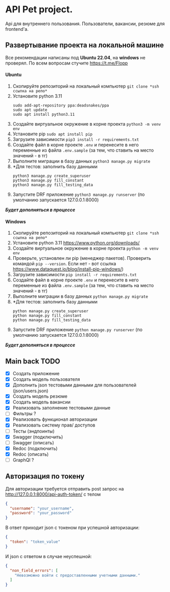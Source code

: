 # API Pet project.
Api для внутреннего пользования. Пользователи, вакансии, резюме для frontend'a. 

## Развертывание проекта на локальной машине
Все рекомендации написаны под **Ubuntu 22.04**, на **windows** не проверял.
По всем вопросам стучите https://t.me/Flopp

#### **Ubuntu**
1) Скопируйте репозиторий на локальный компьютер ```git clone *ssh ссылка на репо*```
2) Установите python 3.11 
    ``` 
    sudo add-apt-repository ppa:deadsnakes/ppa
    sudo apt update
    sudo apt install python3.11
    ```
3) Создайте виртуальное окружение в корне проекта ```python3 -m venv env``` 
4) Установите pip ```sudo apt install pip```
5) Загрузите зависимости ```pip3 install -r requirements.txt```
6) Создайте файл в корне проекте ```.env``` и перенесите в него переменные из файла ```.env.sample``` (за тем, что ставить на место значений - в тг)
7) Выполните миграции в базу данных ```python3 manage.py migrate```
8) *Для тестов: заполнить базу данными 
   ```
   python3 manage.py create_superuser
   python3 manage.py fill_constant
   python3 manage.py fill_testing_data
   ```
9) Запустите DRF приложение ```python3 manage.py runserver``` (по умолчанию запускается 127.0.0.1:8000)


***Будет дополняться в процессе***

#### **Windows**
1) Скопируйте репозиторий на локальный компьютер ```git clone *ssh ссылка на репо*```
2) Установите python 3.11 https://www.python.org/downloads/
3) Создайте виртуальное окружение в корне проекта ```python -m venv env``` 
4) Проверьте, установлен ли pip (менеджер пакетов). Проверить командой ```pip --version```. Если нет - вот ссылка https://www.dataquest.io/blog/install-pip-windows/)
5) Загрузите зависимости ```pip install -r requirements.txt```
6) Создайте файл в корне проекте ```.env``` и перенесите в него переменные из файла ```.env.sample``` (за тем, что ставить на место значений - в тг)
7) Выполните миграции в базу данных ```python manage.py migrate```
8) *Для тестов: заполнить базу данными 
   ```
   python manage.py create_superuser
   python manage.py fill_constant
   python manage.py fill_testing_data
   ```
9) Запустите DRF приложение ```python manage.py runserver``` (по умолчанию запускается 127.0.0.1:8000)

***Будет дополняться в процессе***


## Main back TODO
- [x] Создать приложение
- [x] Создать модель пользователя
- [x] Дополнить json тестовыми данными для пользователей (json/users.json)
- [x] Создать модель резюме
- [x] Создать модель вакансии
- [x] Реализовать заполнение тестовыми данные
- [ ] Фильтры ?
- [x] Реализовать функционал авторизации
- [x] Реализовать систему прав/ доступов
- [ ] Тесты (эндпоинты)
- [x] Swagger (подключить)
- [ ] Swagger (описать)
- [x] Redoc (подключить)
- [x] Redoc (описать)
- [ ] GraphQl ?

## Авторизация по токену

Для авторизации требуется отправить post запрос на http://127.0.0.1:8000/api-auth-token/ с телом 
```json
{
  "username": "your_username",
  "password": "your_password"
}
```

В ответ приходит json с токеном при успешной авторизации:
```json
{
  "token": "token_value"
}
```
И json с ответом в случае неуспешной:
```json
{
  "non_field_errors": [
    "Невозможно войти с предоставленными учетными данными."
  ]
}
```










[//]: # ()
[//]: # ()
[//]: # ()
[//]: # (## Генератор тестовых данных - GenTestData)

[//]: # ()
[//]: # (Готовит json-файл согласно заданной структуры:)

[//]: # ()
[//]: # (```json)

[//]: # ([)

[//]: # (  {)

[//]: # (    "username": "username",)

[//]: # (    "password": "1111",)

[//]: # (    "first_name": "first_name",)

[//]: # (    "last_name": "last_name",)

[//]: # (    "email": "test@django.local",)

[//]: # (    "birthday_date": "1993-12-11")

[//]: # (  })

[//]: # (])

[//]: # (```)

[//]: # (Для генерации использует предопределенные наборы ников пользователей, мужских и женских имен, фамилий. )

[//]: # (Женские фамилии формируются путем присоединения символа 'a' к фамилии из предопределенного набора.)

[//]: # ()
[//]: # (При инициализации генератора можно задать длину получаемого пользовательского пароля &#40;по умолчанию - 5 символов&#41;.)

[//]: # ()
[//]: # (Во время генерации для получения уникальных значений **username** и **email** используются счетчики. Значение которых )

[//]: # (увеличивается на 1 и добавляется к выбранному случайным образом пользовательскому нику. Адрес электронной почты получается )

[//]: # (из username + "@mail.ru".)

[//]: # ()
[//]: # (Для получения файла следует использовать метод ```generate_json&#40;file_name, count_person, restart&#41;```, где:)

[//]: # (+ **_file_name_** - имя генерируемого json-файла )

[//]: # (+ **_count_person_** - количество json-записей в файле)

[//]: # (+ **_restart_** - признак сброса счетчиков генерации )

[//]: # ()
[//]: # (GenTestData можно использовать для получения нескольких тестовых фалов, с неповторяющимися значениями username. Для этого )

[//]: # (следует установить параметр ```restart = false```. В данном случае генерация будет проходить без сброса счетчиков использования )

[//]: # (значений username.)

[//]: # ()
[//]: # (Пример:)

[//]: # ()
[//]: # (```python)

[//]: # (    # Данный вызов сгенерирует файл users.json)

[//]: # (    # содержащий данные о 100 пользователях )

[//]: # (    # нумерация usernames будет начата с начала)

[//]: # ()
[//]: # (    generator = GenTestData&#40;8&#41;)

[//]: # (    generator.generate_json&#40;"users.json", 100, True&#41;)

[//]: # (```)

[//]: # ()
